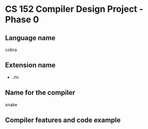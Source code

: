 # CS 152 Compiler Design Project - Phase 0
## Language name
cobra

## Extension name
 - .rlv

## Name for the compiler
snake

## Compiler features and code example
